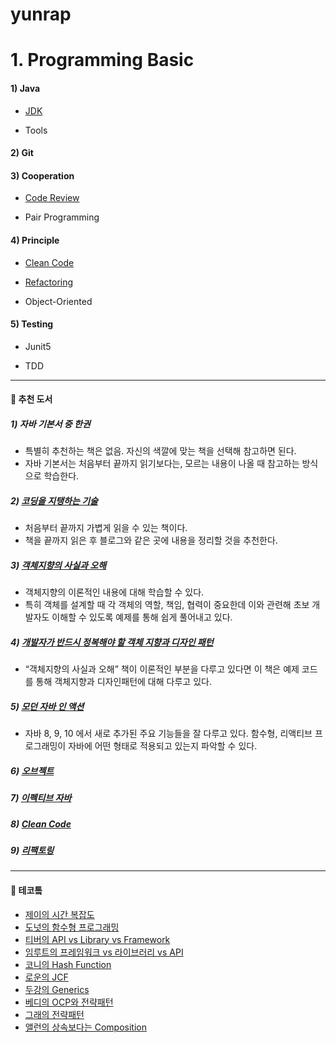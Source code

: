 # yunrap

# 1. Programming Basic

#### 1) Java

- [JDK](./java/jdk.md)
        
- Tools

#### 2) Git

#### 3) Cooperation

- [Code Review](https://woowacourse.github.io/javable/)

- Pair Programming

#### 4) Principle

- [Clean Code](https://github.com/Yooii-Studios/Clean-Code)

- [Refactoring](https://refactoring.guru/refactoring/smells)

- Object-Oriented
    
#### 5) Testing

- Junit5

- TDD

---

#### 📖 추천 도서

##### 1) 자바 기본서 중 한권
- 특별히 추천하는 책은 없음. 자신의 색깔에 맞는 책을 선택해 참고하면 된다.
- 자바 기본서는 처음부터 끝까지 읽기보다는, 모르는 내용이 나올 때 참고하는 방식으로 학습한다.

##### 2) [코딩을 지탱하는 기술](http://www.yes24.com/Product/Goods/11101558)
- 처음부터 끝까지 가볍게 읽을 수 있는 책이다.
- 책을 끝까지 읽은 후 블로그와 같은 곳에 내용을 정리할 것을 추천한다.

##### 3) [객체지향의 사실과 오해](http://www.yes24.com/Product/Goods/18249021?scode=032&OzSrank=1)
- 객체지향의 이론적인 내용에 대해 학습할 수 있다.
- 특히 객체를 설계할 때 각 객체의 역할, 책임, 협력이 중요한데 이와 관련해 초보 개발자도 이해할 수 있도록 예제를 통해 쉽게 풀어내고 있다.

##### 4) [개발자가 반드시 정복해야 할 객체 지향과 디자인 패턴](http://www.yes24.com/Product/Goods/9179120?scode=029)
- “객체지향의 사실과 오해” 책이 이론적인 부분을 다루고 있다면 이 책은 예제 코드를 통해 객체지향과 디자인패턴에 대해 다루고 있다.

##### 5) [모던 자바 인 액션](http://www.yes24.com/Product/Goods/77125987?Acode=101)
- 자바 8, 9, 10 에서 새로 추가된 주요 기능들을 잘 다루고 있다. 함수형, 리액티브 프로그래밍이 자바에 어떤 형태로 적용되고 있는지 파악할 수 있다.

##### 6) [오브젝트](http://www.yes24.com/Product/Goods/74219491?scode=032&OzSrank=1)

##### 7) [이펙티브 자바](http://www.yes24.com/Product/Goods/65551284?scode=032&OzSrank=1)

##### 8) [Clean Code](http://www.yes24.com/Product/Goods/11681152?scode=032&OzSrank=1)

##### 9) [리팩토링](http://www.yes24.com/Product/Goods/7951038?scode=029)



---

#### 🎥 테코톸

- [제이의 시간 복잡도](https://www.youtube.com/watch?v=IEH3YA2Nn4Q&list=PLgXGHBqgT2TvpJ_p9L_yZKPifgdBOzdVH&index=49&t=0s)
- [도넛의 함수형 프로그래밍](https://www.youtube.com/watch?v=ii5hnSCE6No&list=PLgXGHBqgT2TvpJ_p9L_yZKPifgdBOzdVH&index=45&t=0s)
- [티버의 API vs Library vs Framework](https://www.youtube.com/watch?v=We8JKbNQeLo&list=PLgXGHBqgT2TvpJ_p9L_yZKPifgdBOzdVH&index=38&t=0s)
- [임루트의 프레임워크 vs 라이브러리 vs API](https://www.youtube.com/watch?v=-ZG8uX7mpuk&list=PLgXGHBqgT2TvpJ_p9L_yZKPifgdBOzdVH&index=4&t=0s)
- [코니의 Hash Function](https://www.youtube.com/watch?v=Rpbj6jMYKag&list=PLgXGHBqgT2TvpJ_p9L_yZKPifgdBOzdVH&index=37&t=0s)
- [로운의 JCF](https://www.youtube.com/watch?v=XfYJCpAb2aE&list=PLgXGHBqgT2TvpJ_p9L_yZKPifgdBOzdVH&index=12&t=0s)
- [두강의 Generics](https://www.youtube.com/watch?v=n28M8iryFPw&list=PLgXGHBqgT2TvpJ_p9L_yZKPifgdBOzdVH&index=11&t=0s)
- [베디의 OCP와 전략패턴](https://www.youtube.com/watch?v=90ZDvHl8ROE&list=PLgXGHBqgT2TvpJ_p9L_yZKPifgdBOzdVH&index=56&t=0s)
- [그래의 전략패턴](https://www.youtube.com/watch?v=zGJzEBOELoU&list=PLgXGHBqgT2TvpJ_p9L_yZKPifgdBOzdVH&index=8&t=0s)
- [앨런의 상속보다는 Composition](https://www.youtube.com/watch?v=YJ4JJsGy8rY&list=PLgXGHBqgT2TvpJ_p9L_yZKPifgdBOzdVH&index=7&t=0s)
